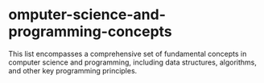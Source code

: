 # omputer-science-and-programming-concepts
This list encompasses a comprehensive set of fundamental concepts in computer science and programming, including data structures, algorithms, and other key programming principles.
